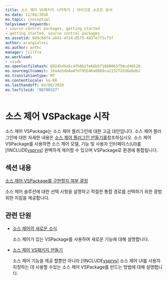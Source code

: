 ```yaml
---
title: 소스 제어 VS패키지 시작하기 | 마이크로 소프트 문서
ms.date: 11/04/2016
ms.topic: conceptual
helpviewer_keywords:
- source control packages, getting started
- getting started, source control packages
ms.assetid: 049c68f4-a041-4f24-8575-4837e7f5cf3f
author: acangialosi
ms.author: anthc
manager: jillfra
ms.workload:
- vssdk
ms.openlocfilehash: 69245d9a5c4fb8b27e66b5f1860063756cd46520
ms.sourcegitcommit: 16a4a5da4a4fd795b46a0869ca2152f2d36e6db2
ms.translationtype: MT
ms.contentlocale: ko-KR
ms.lasthandoff: 04/06/2020
ms.locfileid: "80708337"
---
```

# <a name="get-started-with-source-control-vspackages"></a>소스 제어 VSPackage 시작

소스 제어 VSPackage는 소스 제어 플러그인에 대한 고급 대안입니다. 소스 제어 플러그인에 대한 자세한 내용은 [소스 제어 플러그인 만들기를](../../extensibility/internals/creating-a-source-control-plug-in.md)참조하십시오. 소스 제어 VSPackage를 사용하면 소스 제어 모델, 기능 및 사용자 인터페이스(UI)를 [!INCLUDE[vsprvs](../../code-quality/includes/vsprvs_md.md)] 완벽하게 제어할 수 있으며 VSPackage로 환경에 통합됩니다.

## <a name="in-this-section"></a>섹션 내용

[소스 제어 VSPackage를 구현할지 여부 결정](../../extensibility/internals/determining-whether-to-implement-a-source-control-vspackage.md)

소스 제어 솔루션에 대한 선택 사항을 설명하고 적절한 통합 경로를 선택하기 위한 광범위한 지침을 제공합니다.

## <a name="related-sections"></a>관련 단원

- [소스 제어의 새로운 소식](../../extensibility/internals/what-s-new-in-source-control.md)

   소스 제어가 있는 VSPackage를 사용하여 새로운 기능에 대해 설명합니다.

- [소스 제어 VS패키지 만들기](../../extensibility/internals/creating-a-source-control-vspackage.md)

   소스 제어 기능을 제공 할뿐만 아니라 [!INCLUDE[vsprvs](../../code-quality/includes/vsprvs_md.md)] 소스 제어 UI를 사용자 지정하는 데 사용할 수있는 소스 제어 VSPackage를 만드는 방법에 대해 설명합니다.
